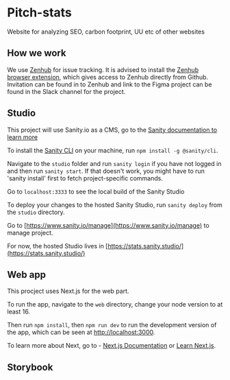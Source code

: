 # Pitch-stats
Website for analyzing SEO, carbon footprint, UU etc of other websites


## How we work

We use [Zenhub](https://www.zenhub.com) for issue tracking. It is advised to install the [Zenhub browser extension](https://www.zenhub.com/extension), which gives access to Zenhub directly from Github. Invitation can be found in to Zenhub and link to the Figma project can be found in the Slack channel for the project.

## Studio

This project will use Sanity.io as a CMS, go to the [Sanity documentation to learn more](https://www.sanity.io/docs/sanity-studio)

To install the [Sanity CLI](https://www.sanity.io/docs/getting-started-with-sanity-cli) on your machine, run `npm install -g @sanity/cli`.

Navigate to the `studio` folder and run `sanity login` if you have not logged in and then run `sanity start`. If that doesn't work, you might have to run 'sanity install' first to fetch project-specific commands.

Go to `localhost:3333` to see the local build of the Sanity Studio

To deploy your changes to the hosted Sanity Studio, run `sanity deploy` from the `studio` directory. 

Go to [https://www.sanity.io/manage](https://www.sanity.io/manage) to manage project.

For now, the hosted Studio lives in  [https://stats.sanity.studio/](https://stats.sanity.studio/)


## Web app

This procject uses Next.js for the web part.

To run the app, navigate to the `web` directory, change your node version to at least 16.

Then run `npm install`, then `npm run dev` to run the development version of the app, which can be seen at [http://localhost:3000](http://localhost:3000). 

To learn more about Next, go to - [Next.js Documentation](https://nextjs.org/docs) or [Learn Next.js](https://nextjs.org/learn).


## Storybook


